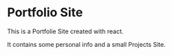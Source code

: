 # Portfolio Site

This is a Portfolie Site created with react.

It contains some personal info and a small Projects Site.
